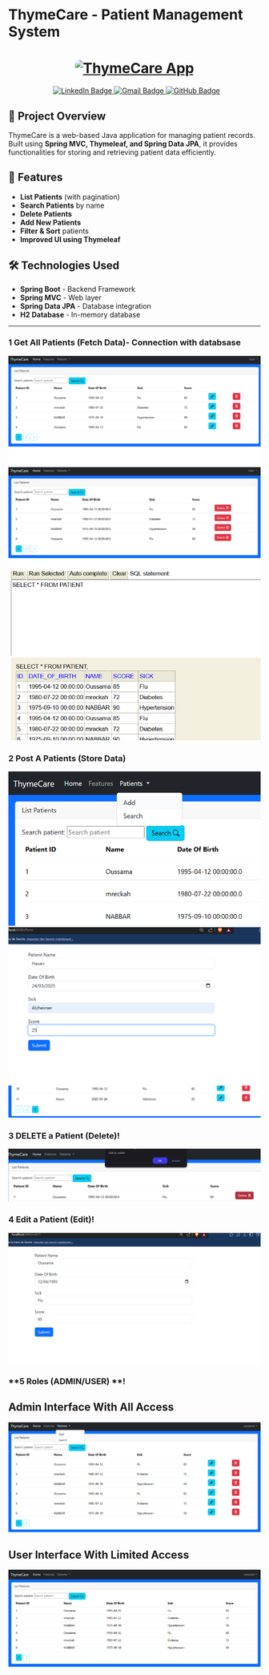 # ThymeCare - Patient Management System

<h1 align="center">
  <a href="https://github.com/mreckah">
    <img src="![img_16.png](images%2Fimg_16.png)" alt="ThymeCare App" style="max-width: 300px; border-radius: 10px;">
  </a>
</h1>
<p align="center">
  &nbsp; 
  <a target="_blank" href="https://www.linkedin.com/in/nabbar-oussama/">
    <img height="20" src="https://img.shields.io/badge/LinkedIn-0077B5?style=flat&logo=linkedin&logoColor=white" alt="LinkedIn Badge" />
  </a>
  <a href="mailto:m.reckahwalt@gmail.com" target="_blank" onclick="window.open(this.href,'_blank'); return false;">
    <img height="20" src="https://img.shields.io/badge/Gmail-D14836?style=flat&logo=gmail&logoColor=white" alt="Gmail Badge" />
  </a>
  <a target="_blank" href="https://github.com/mreckah/ThymeCare">
    <img height="20" src="https://img.shields.io/badge/GitHub-181717?style=flat&logo=github&logoColor=white" alt="GitHub Badge" />
  </a>
</p>



## 📌 Project Overview
ThymeCare is a web-based Java application for managing patient records. Built using **Spring MVC, Thymeleaf, and Spring Data JPA**, it provides functionalities for storing and retrieving patient data efficiently.

## 🚀 Features
-  **List Patients** (with pagination)
-  **Search Patients** by name
-  **Delete Patients**
-  **Add New Patients**
-  **Filter & Sort** patients
-  **Improved UI using Thymeleaf**

## 🛠️ Technologies Used
- **Spring Boot** - Backend Framework
- **Spring MVC** - Web layer
- **Spring Data JPA** - Database integration
- **H2 Database** - In-memory database

---

### **1 Get All Patients (Fetch Data)- Connection with databsase**
![img_10.png](images%2Fimg_10.png)
![img_5.png](images%2Fimg_5.png)
![img_6.png](images%2Fimg_6.png)

### **2 Post A Patients (Store Data)**
![img_7.png](images%2Fimg_7.png)
![img_12.png](images%2Fimg_12.png)
![img_13.png](images%2Fimg_13.png)
### **3 DELETE a Patient (Delete)**!
![img_9.png](images%2Fimg_9.png)

### **4 Edit a Patient (Edit)**!
![img_11.png](images%2Fimg_11.png)

### **5 Roles (ADMIN/USER) **!
## Admin Interface With All Access
![img_14.png](images%2Fimg_14.png)

## User Interface With Limited Access
![img_15.png](images%2Fimg_15.png)


